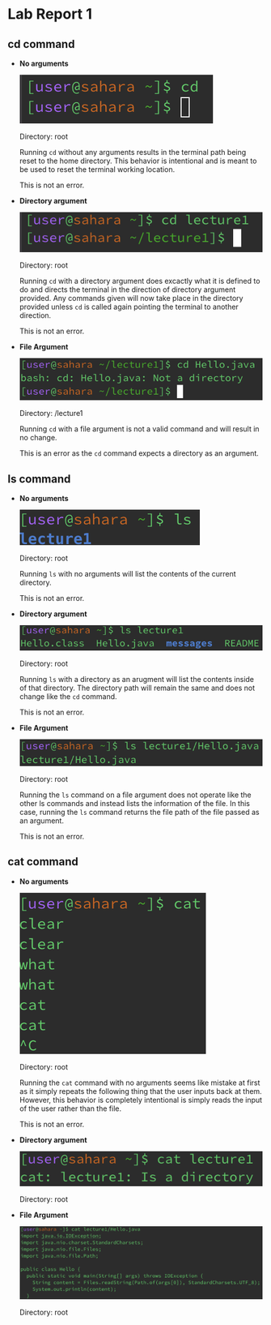 # Lab Report 1

## cd command
* __No arguments__
  
  ![Image](cd-no-args.png)
  
  Directory: root

  Running `cd` without any arguments results in the terminal path being reset to the home directory. This behavior is intentional and is meant to be used to reset the terminal working location.

  This is not an error.
* __Directory argument__

  ![Image](cd-direc-arg.png)
  
  Directory: root

  Running `cd` with a directory argument does excactly what it is defined to do and directs the terminal in the direction of directory argument provided. Any commands given will now take place in the directory provided unless `cd` is called again pointing the terminal to another direction.

  This is not an error.
* __File Argument__

  ![Image](cd-file-arg.png)

  Directory: /lecture1

  Running `cd` with a file argument is not a valid command and will result in no change.

  This is an error as the `cd` command expects a directory as an argument.
## ls command
* __No arguments__

  ![Image](ls-no-args.png)
  
  Directory: root

  Running `ls` with no arguments will list the contents of the current directory.

  This is not an error.
* __Directory argument__

  ![Image](ls-direc-arg.png)
  
  Directory: root

  Running `ls` with a directory as an arugment will list the contents inside of that directory. The directory path will remain the same and does not change like the `cd` command.

  This is not an error.
* __File Argument__

  ![Image](ls-file-arg.png)
  
  Directory: root

  Running the `ls` command on a file argument does not operate like the other ls commands and instead lists the information of the file. In this case, running the `ls` command returns the file path of the file passed as an argument.

  This is not an error.

## cat command
* __No arguments__

  ![Image](cat-no-args.png)

  Directory: root

  Running the `cat` command with no arguments seems like mistake at first as it simply repeats the following thing that the user inputs back at them. However, this behavior is completely intentional is simply reads the input of the user rather than the file.

  This is not an error.
* __Directory argument__

  ![Image](cat-direc-arg.png)

  Directory: root
* __File Argument__

  ![Image](cat-file-arg.png)

  Directory: root
